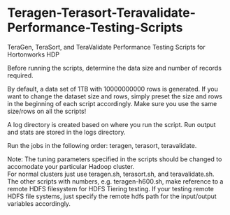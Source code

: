 # Teragen-Terasort-Teravalidate-Performance-Testing-Scripts
TeraGen, TeraSort, and TeraValidate Performance Testing Scripts for Hortonworks HDP

Before running the scripts, determine the data size and number of records required.

By default, a data set of 1TB with 10000000000 rows is generated. If you want to change the dataset size and rows, simply preset the size and rows in the beginning of each script accordingly. Make sure you use the same size/rows on all the scripts!

A log directory is created based on where you run the script. Run output and stats are stored in the logs directory.

Run the jobs in the following order: teragen, terasort, teravalidate.

Note:  The tuning parameters specified in the scripts should be changed to accomodate your particular Hadoop cluster.  
       For normal clusters just use teragen.sh, terasort.sh, and teravalidate.sh.  
       The other scripts with numbers, e.g. teragen-h600.sh, make reference to a remote HDFS filesystem for HDFS Tiering testing.
       If your testing remote HDFS file systems, just specify the remote hdfs path for the input/output variables accordingly.  
